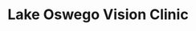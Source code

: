 ---
title: "Lake Oswego Vision Clinic"
url: /lake-oswego/lake-oswego-vision-clinic/
shop: Optiker
---